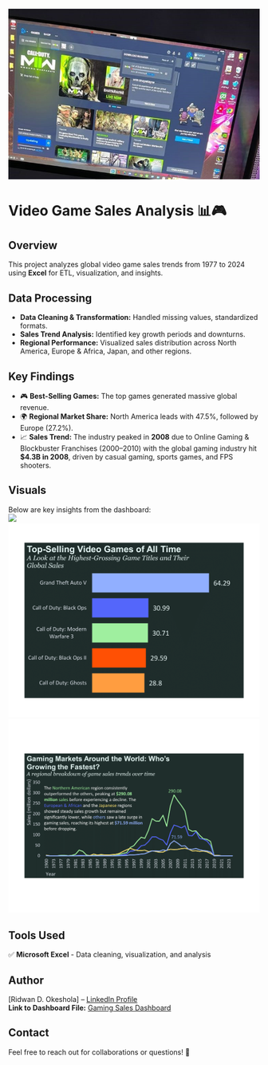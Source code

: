 ![](gaming.jpg)
# Video Game Sales Analysis 📊🎮  
## Overview  
This project analyzes global video game sales trends from 1977 to 2024 using **Excel** for ETL, visualization, and insights.  

## Data Processing  
- **Data Cleaning & Transformation:** Handled missing values, standardized formats.  
- **Sales Trend Analysis:** Identified key growth periods and downturns.  
- **Regional Performance:** Visualized sales distribution across North America, Europe & Africa, Japan, and other regions.  

## Key Findings  
- 🎮 **Best-Selling Games:** The top games generated massive global revenue.  
- 🌍 **Regional Market Share:** North America leads with 47.5%, followed by Europe (27.2%).  
- 📈 **Sales Trend:** The industry peaked in **2008** due to Online Gaming & Blockbuster Franchises (2000–2010) with the global gaming industry hit **$4.3B in 2008**, driven by casual gaming, sports games, and FPS shooters.  

## Visuals  
Below are key insights from the dashboard:  
![](sales.png)
![](title-1.png)
![](region.png)  

## Tools Used  
✅ **Microsoft Excel** - Data cleaning, visualization, and analysis  

## Author  
[Ridwan D. Okeshola] – [LinkedIn Profile](https://www.linkedin.com/in/ridwanokeshola)  
**Link to Dashboard File:** [Gaming Sales Dashboard](https://drive.google.com/file/d/1LmPwQzW4QbtUoM1zlzO6TJZkyPMVZVe1/view?usp=sharing)
## Contact  
Feel free to reach out for collaborations or questions! 🚀  
